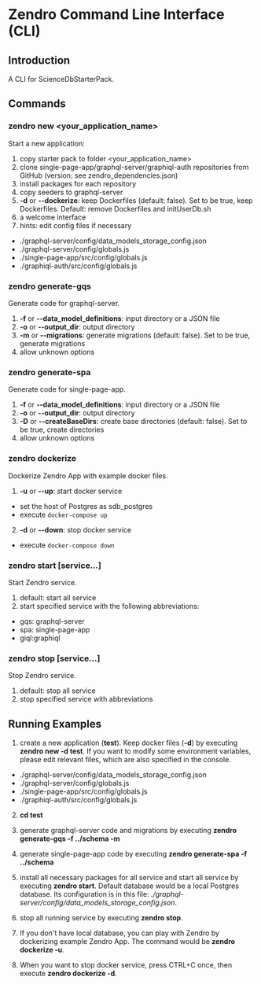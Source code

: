 # Zendro Command Line Interface (CLI)
## Introduction
A CLI for ScienceDbStarterPack.

## Commands
### zendro new <your_application_name>
Start a new application:
1. copy starter pack to folder <your_application_name>
2. clone single-page-app/graphql-server/graphiql-auth repositories from GitHub (version: see zendro_dependencies.json)
3. install packages for each repository
4. copy seeders to graphql-server
5. **-d** or **--dockerize**: keep Dockerfiles (default: false). Set to be true, keep Dockerfiles. Default: remove Dockerfiles and initUserDb.sh
6. a welcome interface
7. hints: edit config files if necessary
* ./graphql-server/config/data_models_storage_config.json 
* ./graphql-server/config/globals.js
* ./single-page-app/src/config/globals.js
* ./graphiql-auth/src/config/globals.js

### zendro generate-gqs
Generate code for graphql-server.
1. **-f** or **--data_model_definitions**: input directory or a JSON file
2. **-o** or **--output_dir**: output directory
3. **-m** or **--migrations**: generate migrations (default: false). Set to be true, generate migrations
4. allow unknown options

### zendro generate-spa
Generate code for single-page-app.
1. **-f** or **--data_model_definitions**: input directory or a JSON file
2. **-o** or **--output_dir**: output directory
3. **-D** or **--createBaseDirs**: create base directories (default: false). Set to be true, create directories
4. allow unknown options

### zendro dockerize 
Dockerize Zendro App with example docker files.
1. **-u** or **--up**: start docker service
* set the host of Postgres as sdb_postgres
* execute `docker-compose up`
2. **-d** or **--down**: stop docker service
* execute `docker-compose down`

### zendro start [service...]
Start Zendro service.
1. default: start all service
2. start specified service with the following abbreviations:
* gqs: graphql-server
* spa: single-page-app
* giql:graphiql

### zendro stop [service…]
Stop Zendro service.
1. default: stop all service
2. stop specified service with abbreviations

## Running Examples
1. create a new application (**test**). Keep docker files (**-d**) by executing  __zendro new -d test__. If you want to modify some environment variables, please edit relevant files, which are also specified in the console.
* ./graphql-server/config/data_models_storage_config.json 
* ./graphql-server/config/globals.js
* ./single-page-app/src/config/globals.js
* ./graphiql-auth/src/config/globals.js
  
2. __cd test__

3. generate graphql-server code and migrations by executing __zendro generate-gqs -f ../schema -m__

4. generate single-page-app code by executing __zendro generate-spa -f ../schema__

5. install all necessary packages for all service and start all service by executing **zendro start**. Default database would be a local Postgres database. Its configuration is in this file: *./graphql-server/config/data_models_storage_config.json*.
   
6. stop all running service by executing **zendro stop**.

7. If you don't have local database, you can play with Zendro by dockerizing example Zendro App. The command would be **zendro dockerize -u**.

8. When you want to stop docker service, press CTRL+C once, then execute **zendro dockerize -d**.
